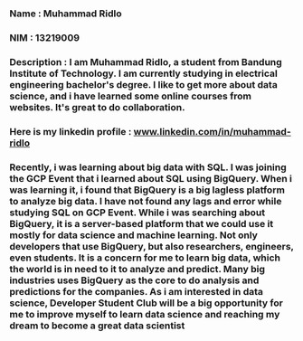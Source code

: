 ### Name : Muhammad Ridlo
### NIM : 13219009

### Description : I am Muhammad Ridlo, a student from Bandung Institute of Technology. I am currently studying in electrical engineering bachelor's degree. I like to get more about data science, and i have learned some online courses from websites. It's great to do collaboration.

### Here is my linkedin profile : www.linkedin.com/in/muhammad-ridlo
### 
### Recently, i was learning about big data with SQL. I was joining the GCP Event that i learned about SQL using BigQuery. When i was learning it, i found that BigQuery is a big lagless platform to analyze big data. I have not found any lags and error while studying SQL on GCP Event. While i was searching about BigQuery, it is a server-based platform that we could use it mostly for data science and machine learning. Not only developers that use BigQuery, but also researchers, engineers, even students. It is a concern for me to learn big data, which the world is in need to it to analyze and predict. Many big industries uses BigQuery as the core to do analysis and predictions for the companies. As i am interested in data science, Developer Student Club will be a big opportunity for me to improve myself to learn data science and reaching my dream to become a great data scientist


<!--
**muhridlo24/muhridlo24** is a ✨ _special_ ✨ repository because its `README.md` (this file) appears on your GitHub profile.

Here are some ideas to get you started:

- 🔭 I’m currently working on ...
- 🌱 I’m currently learning ...
- 👯 I’m looking to collaborate on ...
- 🤔 I’m looking for help with ...
- 💬 Ask me about ...
- 📫 How to reach me: ...
- 😄 Pronouns: ...
- ⚡ Fun fact: ...
-->

